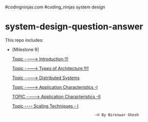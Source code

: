 #codingninjas.com
#coding_ninjas system design
# system-design-question-answer



This repo includes:
- [Milestone 9] 
 
  [Topic ----> Introduction !!!](https://github.com/bireswarghosh/system-design-question-answer/blob/main/Topic%20----%3E%20Introduction)

  [Topic ----> Types of Architecture  !!!!](https://github.com/bireswarghosh/system-design-question-answer/blob/main/Topic%20----%3E%20Types%20of%20Architecture%20%20!!!!)
 
   [Topic ----> Distributed Systems](https://github.com/bireswarghosh/system-design-question-answer/blob/main/Topic%20----%3E%20Distributed%20Systems)

   [Topic ----> Application Characteristics -I](https://github.com/bireswarghosh/system-design-question-answer/blob/main/Topic%20----%3E%20Application%20Characteristics%20-I)

   [TOPIC ----> Application Characteristics -II](https://github.com/bireswarghosh/system-design-question-answer/blob/main/TOPIC%20----%3E%20Application%20Characteristics%20-II)

   [Topic ---- Scaling Techniques - I](https://github.com/bireswarghosh/system-design-question-answer/blob/main/Topic%20----%20Scaling%20Techniques%20-%20I)



 
  
                                            ~© By Bireswar Ghosh
  
 
     
 
 


 

